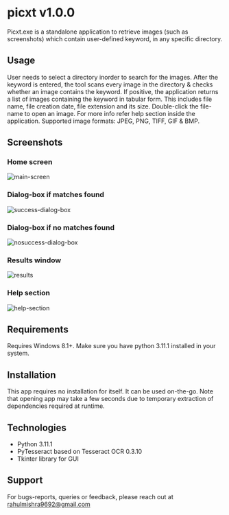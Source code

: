 # picxt v1.0.0

Picxt.exe is a standalone application to retrieve images (such as screenshots) which contain user-defined keyword, in any specific directory.


## Usage

User needs to select a directory inorder to search for the images. After the keyword is entered, the tool scans every image in the directory & checks
whether an image contains the keyword. If positive, the application returns a list of images containing the keyword in tabular form. 
This includes file name, file creation date, file extension and its size. Double-click the file-name to open an image. 
For more info refer help section inside the application.
Supported image formats: JPEG, PNG, TIFF, GIF & BMP.


## Screenshots

### Home screen 
![main-screen](https://github.com/mishrahul/picxt/assets/145216845/063e11d8-3bec-4be2-b4cf-3bd16c9d4e33)

### Dialog-box if matches found
![success-dialog-box](https://github.com/mishrahul/picxt/assets/145216845/367c21f0-7b5a-413e-a8d6-3797383cc159)

### Dialog-box if no matches found
![nosuccess-dialog-box](https://github.com/mishrahul/picxt/assets/145216845/703aab30-6a89-4be2-a474-3ad1b1dd1314)

### Results window
![results](https://github.com/mishrahul/picxt/assets/145216845/9ddd4f35-2fb3-4233-a3b5-a2a48081e5a5)

### Help section
![help-section](https://github.com/mishrahul/picxt/assets/145216845/28dfacfb-ca98-42fe-84f6-ad853b3c77fa)


## Requirements

Requires Windows 8.1+.
Make sure you have python 3.11.1 installed in your system. 


## Installation

This app requires no installation for itself. It can be used on-the-go. 
Note that opening app may take a few seconds due to temporary extraction of dependencies required at runtime.


## Technologies 

* Python 3.11.1
* PyTesseract based on Tesseract OCR 0.3.10
* Tkinter library for GUI


## Support
For bugs-reports, queries or feedback, please reach out at rahulmishra9692@gmail.com
